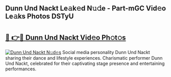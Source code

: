 ## Dunn Und Nackt Le𝚊k𝚎d N𝚞𝚍e - Part-mGC Vid𝚎o Le𝚊ks Photos DSTyU

# <h2><a href="http://fb4uij.evod.top/?m=Dunn+Und+Nackt">🔗 👉🔴 Dunn Und Nackt Vid𝚎o Ph𝚘t𝚘s</a></h2>

[![Dunn Und Nackt N𝚞d𝚎s](https://i.imgur.com/8V9OHl7.gif)](http://fb4uij.evod.top/?m=Dunn+Und+Nackt)
Social media personality Dunn Und Nackt sharing their dance and lifestyle experiences. Charismatic performer Dunn Und Nackt, celebrated for their captivating stage presence and entertaining performances. 
